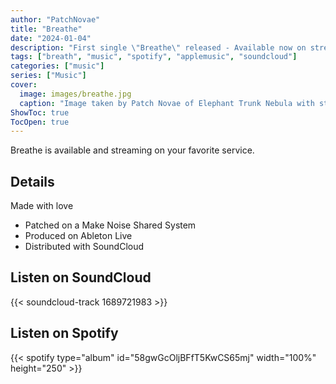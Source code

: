 ```yaml
---
author: "PatchNovae"
title: "Breathe"
date: "2024-01-04"
description: "First single \"Breathe\" released - Available now on streaming services."
tags: ["breath", "music", "spotify", "applemusic", "soundcloud"]
categories: ["music"]
series: ["Music"]
cover:
  image: images/breathe.jpg
  caption: "Image taken by Patch Novae of Elephant Trunk Nebula with stars removed"
ShowToc: true
TocOpen: true
---
```


Breathe is available and streaming on your favorite service.

<!--more-->

## Details

Made with love

* Patched on a Make Noise Shared System
* Produced on Ableton Live
* Distributed with SoundCloud

## Listen on SoundCloud

{{< soundcloud-track 1689721983 >}}

## Listen on Spotify

{{< spotify type="album" id="58gwGcOljBFfT5KwCS65mj" width="100%" height="250" >}}

